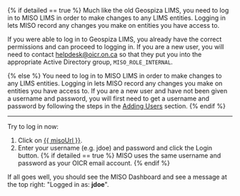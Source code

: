 {% if detailed == true %}
Much like the old Geospiza LIMS, you need to log in to MISO LIMS in order to
make changes to any LIMS entities. 
Logging in lets MISO record any changes you make on entities you have access to.

If you were able to log in to Geospiza LIMS, you already have the correct
permissions and can proceed to logging in. If you are a new user, you will need
to contact <helpdesk@oicr.on.ca> so that they put you into the appropriate
Active Directory group, `MISO_ROLE_INTERNAL`.

{% else %}
You need to log in to MISO LIMS in order to make changes to any LIMS entities. 
Logging in lets MISO record any changes you make on entities you have access to.
If you are a new user and have not been given a username and password, you 
will first need to get a username and password by following the steps in the
<a href="plain-0-0-admin-tasks#users">Adding Users</a> section.
{% endif %}

-----------

Try to log in now:

1. Click on <a href="{{ misoUrl }}"
target="\_new" >{{ misoUrl }}</a>.
1. Enter your
username (e.g. jdoe) and password and click the Login button.
{% if detailed == true %}
MISO uses the same username and password as your OICR email account.
{% endif %}

If all goes well, you should see the MISO Dashboard and see a message at the
top right: "Logged in as: **jdoe**".
